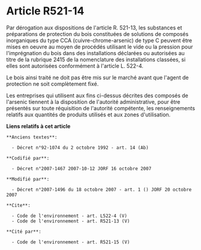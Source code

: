 # Article R521-14

Par dérogation aux dispositions de l'article R. 521-13, les substances et préparations de protection du bois constituées de
solutions de composés inorganiques du type CCA (cuivre-chrome-arsenic) de type C peuvent être mises en oeuvre au moyen de
procédés utilisant le vide ou la pression pour l'imprégnation du bois dans des installations déclarées ou autorisées au titre
de la rubrique 2415 de la nomenclature des installations classées, si elles sont autorisées conformément à l'article L.
522-4. 

Le bois ainsi traité ne doit pas être mis sur le marché avant que l'agent de protection ne soit complètement fixé. 

Les entreprises qui utilisent aux fins ci-dessus décrites des composés de l'arsenic tiennent à la disposition de l'autorité
administrative, pour être présentés sur toute réquisition de l'autorité compétente, les renseignements relatifs aux quantités
de produits utilisés et aux zones d'utilisation.

**Liens relatifs à cet article**

	**Anciens textes**:

	  - Décret n°92-1074 du 2 octobre 1992 - art. 14 (Ab)

	**Codifié par**:

	  - Décret n°2007-1467 2007-10-12 JORF 16 octobre 2007

	**Modifié par**:

	  - Décret n°2007-1496 du 18 octobre 2007 - art. 1 () JORF 20 octobre 2007

	**Cite**:

	  - Code de l'environnement - art. L522-4 (V)
	  - Code de l'environnement - art. R521-13 (V)

	**Cité par**:

	  - Code de l'environnement - art. R521-15 (V)
